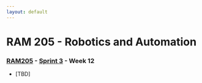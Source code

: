 ```yaml
---
layout: default
---
```


# RAM 205 - Robotics and Automation

### [RAM205](../../) - [Sprint 3](../) - Week 12

- [TBD]
